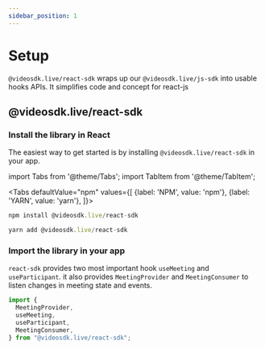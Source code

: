 ```yaml
---
sidebar_position: 1
---
```


# Setup

`@videosdk.live/react-sdk` wraps up our `@videosdk.live/js-sdk` into usable hooks APIs. It simplifies code and concept for react-js

## @videosdk.live/react-sdk

### Install the library in React

The easiest way to get started is by installing `@videosdk.live/react-sdk` in your app.

import Tabs from '@theme/Tabs';
import TabItem from '@theme/TabItem';

<Tabs
defaultValue="npm"
values={[
{label: 'NPM', value: 'npm'},
{label: 'YARN', value: 'yarn'},
]}>
<TabItem value="npm">

```js
npm install @videosdk.live/react-sdk
```

</TabItem>
<TabItem value="yarn">

```js
yarn add @videosdk.live/react-sdk
```

</TabItem>
</Tabs>

### Import the library in your app

`react-sdk` provides two most important hook `useMeeting` and `useParticipant`. it also provides `MeetingProvider` and `MeetingConsumer` to listen changes in meeting state and events.

```javascript title="Import the library"
import {
  MeetingProvider,
  useMeeting,
  useParticipant,
  MeetingConsumer,
} from "@videosdk.live/react-sdk";
```
